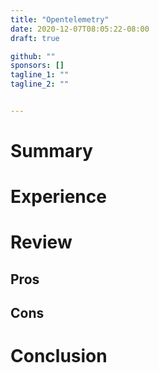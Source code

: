 ```yaml
---
title: "Opentelemetry"
date: 2020-12-07T08:05:22-08:00
draft: true

github: ""
sponsors: []
tagline_1: ""
tagline_2: ""


---
```


# Summary

# Experience

# Review

## Pros

## Cons

# Conclusion